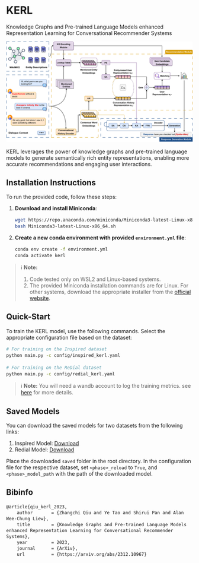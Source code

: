 # KERL

Knowledge Graphs and Pre-trained Language Models enhanced Representation Learning for Conversational Recommender Systems

<img src="assets/model_overview_v2.pdf" width = "800" />

KERL leverages the power of knowledge graphs and pre-trained language models to generate semantically rich entity representations, enabling more accurate recommendations and engaging user interactions.

## Installation Instructions

To run the provided code, follow these steps:

1. **Download and install Miniconda**:
   ```bash
   wget https://repo.anaconda.com/miniconda/Miniconda3-latest-Linux-x86_64.sh
   bash Miniconda3-latest-Linux-x86_64.sh
   ```

2. **Create a new conda environment with provided `environment.yml` file**:

   ```bash
   conda env create -f environment.yml
   conda activate kerl
   ```

> :information_source: **Note:** 
> 1. Code tested only on WSL2 and Linux-based systems.
> 2. The provided Miniconda installation commands are for Linux. For other systems, download the appropriate installer from the [official website](https://docs.conda.io/en/latest/miniconda.html).

## Quick-Start


To train the KERL model, use the following commands. Select the appropriate configuration file based on the dataset:

```bash
# For training on the Inspired dataset
python main.py -c config/inspired_kerl.yaml

# For training on the ReDial dataset
python main.py -c config/redial_kerl.yaml

```

> :information_source: **Note:** You will need a wandb account to log the training metrics. see [here](https://docs.wandb.ai/quickstart) for more details.


## Saved Models

You can download the saved models for two datasets from the following links:

1. Inspired Model: [Download](https://drive.google.com/file/d/1-0Z3Z3Z3Z3Z3Z3Z3Z3Z3Z3Z3Z3Z3Z3Z/view?usp=sharing)
2. Redial Model: [Download](https://drive.google.com/file/d/1-0Z3Z3Z3Z3Z3Z3Z3Z3Z3Z3Z3Z3Z3Z3Z/view?usp=sharing)


Place the downloaded `saved` folder in the root directory.
In the configuration file for the respective dataset, set `<phase>_reload` to `True`,
and `<phase>_model_path` with the path of the downloaded model.


## Bibinfo

```
@article{qiu_kerl_2023,
	author       = {Zhangchi Qiu and Ye Tao and Shirui Pan and Alan Wee-Chung Liew},
	title        = {Knowledge Graphs and Pre-trained Language Models enhanced Representation Learning for Conversational Recommender Systems},
	year         = 2023,
	journal      = {ArXiv},
	url          = {https://arxiv.org/abs/2312.10967}
```